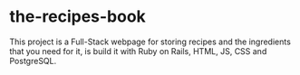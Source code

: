 # the-recipes-book
This project is a Full-Stack webpage for storing recipes and the ingredients that you need for it, is build it with Ruby on Rails, HTML, JS, CSS and PostgreSQL.
